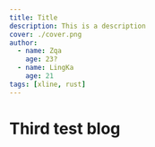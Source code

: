```yaml
---
title: Title
description: This is a description
cover: ./cover.png
author: 
  - name: Zqa
    age: 23?
  - name: LingKa
    age: 21
tags: [xline, rust]
---
```


# Third test blog